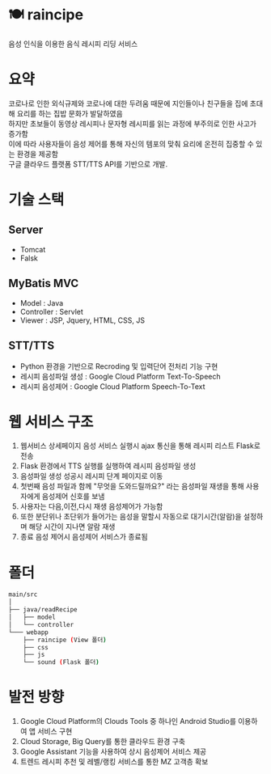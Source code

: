 # 🍽 raincipe

음성 인식을 이용한 음식 레시피 리딩 서비스

# 요약

코로나로 인한 외식규제와 코로나에 대한 두려움 때문에 지인들이나 친구들을 집에 초대해 요리를 하는 집밥 문화가 발달하였음 <br>
하지만 초보들이 동영상 레시피나 문자형 레시피를 읽는 과정에 부주의로 인한 사고가 증가함 <br>
이에 따라 사용자들이 음성 제어를 통해 자신의 템포의 맞춰 요리에 온전히 집중할 수 있는 환경을 제공함 <br>
구글 클라우드 플랫폼 STT/TTS API를 기반으로 개발.

# 기술 스택

## Server
- Tomcat
- Falsk

## MyBatis MVC

- Model : Java
- Controller : Servlet
- Viewer : JSP, Jquery, HTML, CSS, JS

## STT/TTS
- Python 환경을 기반으로 Recroding 및 입력단어 전처리 기능 구현
- 레시피 음성파일 생성 : Google Cloud Platform Text-To-Speech
- 레시피 음성제어 : Google Cloud Platform Speech-To-Text


# 웹 서비스 구조

1. 웹서비스 상세페이지 음성 서비스 실행시 ajax 통신을 통해 레시피 리스트 Flask로 전송
2. Flask 환경에서 TTS 실행를 실행하여 레시피 음성파일 생성
3. 음성파일 생성 성공시 레시피 단계 페이지로 이동
4. 첫번째 음성 파일과 함께 "무엇을 도와드릴까요?" 라는 음성파일 재생을 통해 사용자에게 음성제어 신호를 보냄
5. 사용자는 다음,이전,다시 재생 음성제어가 가능함
6. 또한 분단위나 초단위가 들어가는 음성을 말할시 자동으로 대기시간(알람)을 설정하며 해당 시간이 지나면 알람 재생
7. 종료 음성 제어시 음성제어 서비스가 종료됨

# 폴더

```bash
main/src
│
├── java/readRecipe
│   ├── model
│   └── controller
└─── webapp
    ├── raincipe (View 폴더)
    ├── css
    ├── js
    └── sound (Flask 폴더)

``` 

# 발전 방향

1. Google Cloud Platform의 Clouds Tools 중 하나인 Android Studio를 이용하여 앱 서비스 구현
2. Cloud Storage, Big Query를 통한 클라우드 환경 구축
3. Google Assistant 기능을 사용하여 상시 음성제어 서비스 제공
4. 트렌드 레시피 추천 및 레벨/랭킹 서비스를 통한 MZ 고객층 확보
